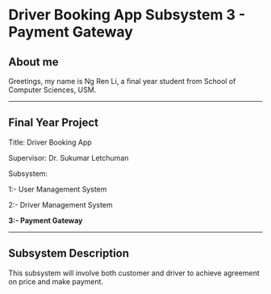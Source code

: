 # Driver Booking App Subsystem 3 - Payment Gateway

## About me

Greetings, my name is Ng Ren Li, a final year student from School of Computer Sciences, USM.

--------------------------------------------------------------------------------------------
## Final Year Project

Title: Driver Booking App

Supervisor: Dr. Sukumar Letchuman

Subsystem:

1:- User Management System

2:- Driver Management System

**3:- Payment Gateway**

--------------------------------------------------------------------------------------------
## Subsystem Description

This subsystem will involve both customer and driver to achieve agreement on price and make payment.
